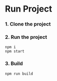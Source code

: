 


# Run Project
### 1. Clone the project

### 2. Run the project
```shell
npm i
npm start
```

### 3. Build
```shell
npm run build
```
